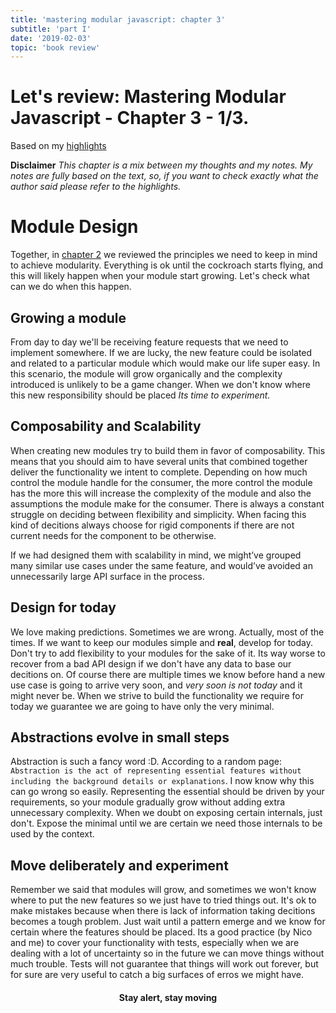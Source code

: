 ```yaml
---
title: 'mastering modular javascript: chapter 3'
subtitle: 'part I'
date: '2019-02-03'
topic: 'book review'
---
```


# Let's review: Mastering Modular Javascript - Chapter 3 - 1/3.

Based on my [highlights](https://github.com/neomaxzero/m-quickreview/blob/master/mastering-modular-js/chapter-03.md)

**Disclaimer**
_This chapter is a mix between my thoughts and my notes.
My notes are fully based on the text, so, if you want to check exactly what the author said please refer to the highlights._

# Module Design

Together, in [chapter 2](https://m4x.io/009-mjs-modularity-principles) we reviewed the principles we need to keep in mind to achieve modularity. Everything is ok until the cockroach starts flying, and this will likely happen when your module start growing. Let's check what can we do when this happen.

## Growing a module

From day to day we'll be receiving feature requests that we need to implement somewhere. If we are lucky, the new feature could be isolated and related to a particular module which would make our life super easy. In this scenario, the module will grow organically and the complexity introduced is unlikely to be a game changer. When we don't know where this new responsibility should be placed _Its time to experiment._

## Composability and Scalability

When creating new modules try to build them in favor of composability. This means that you should aim to have several units that combined together deliver the functionality we intent to complete. Depending on how much control the module handle for the consumer, the more control the module has the more this will increase the complexity of the module and also the assumptions the module make for the consumer. There is always a constant struggle on deciding between flexibility and simplicity. When facing this kind of decitions always choose for rigid components if there are not current needs for the component to be otherwise.

If we had designed them with scalability in mind, we might’ve grouped many similar use cases under the same feature, and would’ve avoided an unnecessarily large API surface in the process.

## Design for today

We love making predictions. Sometimes we are wrong. Actually, most of the times. If we want to keep our modules simple and **real**, develop for today. Don't try to add flexibility to your modules for the sake of it. Its way worse to recover from a bad API design if we don't have any data to base our decitions on. Of course there are multiple times we know before hand a new use case is going to arrive very soon, and _very soon is not today_ and it might never be. When we strive to build the functionality we require for today we guarantee we are going to have only the very minimal.

## Abstractions evolve in small steps

Abstraction is such a fancy word :D. According to a random page: `Abstraction is the act of representing essential features without including the background details or explanations`. I now know why this can go wrong so easily. Representing the essential should be driven by your requirements, so your module gradually grow without adding extra unnecessary complexity.
When we doubt on exposing certain internals, just don't. Expose the minimal until we are certain we need those internals to be used by the context.

## Move deliberately and experiment

Remember we said that modules will grow, and sometimes we won't know where to put the new features so we just have to tried things out. It's ok to make mistakes because when there is lack of information taking decitions becomes a tough problem. Just wait until a pattern emerge and we know for certain where the features should be placed. Its a good practice (by Nico and me) to cover your functionality with tests, especially when we are dealing with a lot of uncertainty so in the future we can move things without much trouble. Tests will not guarantee that things will work out forever, but for sure are very useful to catch a big surfaces of erros we might have.

<h4 align="center" styles="text-weight: bold">
  Stay alert, stay moving
</h4>

